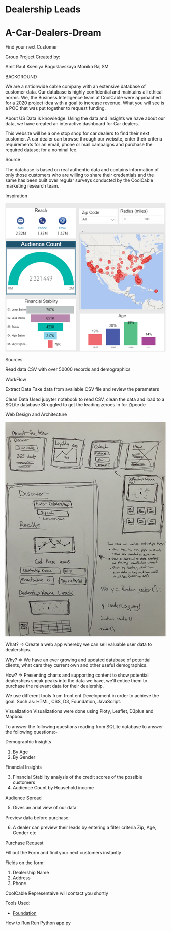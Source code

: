 # Dealership Leads

# A-Car-Dealers-Dream
Find your next Customer 

Group Project Created by:

Amit Raut
Kseniya Bogoslavskaya
Monika Raj
SM

BACKGROUND

We are a nationwide cable company with an extensive database of customer data. Our database is highly confidential and maintains all ethical norms. 
We, the Business Intelligence team at CoolCable were approached for a 2020 project idea with a goal to increase revenue. 
What you will see is a POC that was put together to request funding.

About US
Data is knowledge. Using the data and insights we have about our data, we have created an interactive dashboard for Car dealers. 

This website will be a one stop shop for car dealers to find their next customer. A car dealer can browse through our website, enter their criteria requirements for an email, phone or mail campaigns and purchase the required dataset for a nominal fee. 

Source 

The database is based on real authentic data and contains information of only those customers who are willing to share their credentials and the same has been built over regular surveys conducted by the CoolCable marketing research team.    

Inspiration

![End Goal](https://github.com/sajanimenon/A-Car-Dealer-s-Dream/blob/master/static/images/image001.png)

Sources

Read data CSV with over 50000 records and demographics

WorkFlow

Extract Data
Take data from available CSV file and review the parameters 

Clean Data
Used jupyter notebook to read CSV, clean the data and load to a SQLite database
Struggled to get the leading zeroes in for Zipcode

Web Design and Architecture

![End Goal](https://github.com/sajanimenon/A-Car-Dealer-s-Dream/blob/master/static/images/web_flow.JPG)

What? => 
Create a web app whereby we can sell valuable user data to dealerships. 

Why? =>
We have an ever growing and updated database of potential clients, what cars they current own and other useful demographics. 

How? =>
Presenting charts and supporting content to show potential dealerships sneak peaks into the data we have, we'll entice them to purchase the relevant data for their dealership.

We use different tools from front ent Development in order to achieve the goal. Such as: HTML, CSS, D3, Foundation, JavaScript.


Visualization
Visualizations were done using Ploty, Leaflet, D3plus and Mapbox. 

To answer the following questions reading from SQLite database to answer the following questions:-

Demographic Insights

1. By Age 
2. By Gender

Financial Insights

3. Financial Stability analysis of the credit scores of the possible customers
4. Audience Count by Household income

Audience Spread

5. Gives an arial view of our data

Preview data before purchase:

6. A dealer can preview their leads by entering a filter criteria 
Zip, Age, Gender etc 

Purchase Request

Fill out the Form and find your next customers instantly 

Fields on the form:
1. Dealership Name
2. Address
3. Phone 

CoolCable Representaive will contact you shortly

Tools Used: 
- [Foundation](https://foundation.zurb.com/sites/docs/)

How to Run
Run Python app.py

